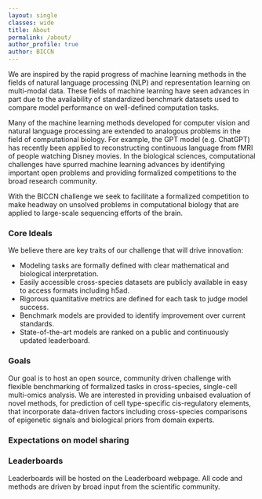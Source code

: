 ```yaml
---
layout: single
classes: wide
title: About
permalink: /about/
author_profile: true
author: BICCN
---
```


We are inspired by the rapid progress of machine learning methods in the fields of natural language processing (NLP) and representation learning on multi-modal data. These fields of machine learning have seen advances in part due to the availability of standardized benchmark datasets used to compare model performance on well-defined computation tasks. 

Many of the machine learning methods developed for computer vision and natural language processing are extended to analogous problems in the field of computational biology. For example, the GPT model (e.g. ChatGPT) has recently been applied to reconstructing continuous language from fMRI of people watching Disney movies. In the biological sciences, computational  challenges have spurred machine learning advances by identifying important open problems and providing formalized competitions to the broad research community. 

With the BICCN challenge we seek to facilitate a formalized competition to make headway on unsolved problems in computational biology that are applied to large-scale sequencing efforts of the brain.  

### Core Ideals

We believe there are key traits of our challenge that will drive innovation:

* Modeling tasks are formally defined with clear mathematical and biological interpretation.
* Easily accessible cross-species datasets are publicly available in easy to access formats including h5ad.
* Rigorous quantitative metrics are defined for each task to judge model success.
* Benchmark models are provided to identify improvement over current standards.
* State-of-the-art models are ranked on a public and continuously updated leaderboard.

### Goals

Our goal is to host an open source, community driven challenge with flexible benchmarking of formalized tasks in cross-species, single-cell multi-omics analysis. We are interested in providing unbaised evaluation of novel methods, for prediction of cell type-specific cis-regulatory elements, that incorporate data-driven factors including cross-species comparisons of epigenetic signals and biological priors from domain experts.

### Expectations on model sharing



### Leaderboards

Leaderboards will be hosted on the Leaderboard webpage. All code and methods are driven by broad input from the scientific community.

